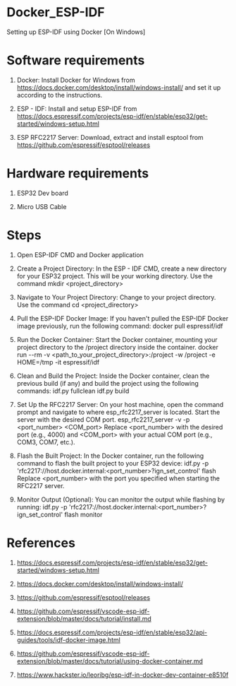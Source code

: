# Docker_ESP-IDF
Setting up ESP-IDF using Docker [On Windows]
# Software requirements
1. Docker: Install Docker for Windows from https://docs.docker.com/desktop/install/windows-install/ and set it up according to the instructions.
   
2. ESP - IDF: Install and setup ESP-IDF from https://docs.espressif.com/projects/esp-idf/en/stable/esp32/get-started/windows-setup.html
  
3. ESP RFC2217 Server: Download, extract and install esptool from https://github.com/espressif/esptool/releases
   

# Hardware requirements
1. ESP32 Dev board

2. Micro USB Cable

# Steps
1. Open ESP-IDF CMD and Docker application
   
2. Create a Project Directory: In the ESP - IDF CMD, create a new directory for your ESP32 project. This will be your working directory. Use the command 
mkdir <project_directory>

3. Navigate to Your Project Directory: Change to your project directory. Use the command 
cd <project_directory>

4. Pull the ESP-IDF Docker Image: If you haven't pulled the ESP-IDF Docker image previously, run the following command:
docker pull espressif/idf

5. Run the Docker Container: Start the Docker container, mounting your project directory to the /project directory inside the container.
docker run --rm -v <path_to_your_project_directory>:/project -w /project -e HOME=/tmp -it espressif/idf

6. Clean and Build the Project: Inside the Docker container, clean the previous build (if any) and build the project using the following commands:
idf.py fullclean
idf.py build

7. Set Up the RFC2217 Server: On your host machine, open the command prompt and navigate to where esp_rfc2217_server is located. Start the server with the desired COM port.
esp_rfc2217_server -v -p <port_number> <COM_port>
Replace <port_number> with the desired port (e.g., 4000) and <COM_port> with your actual COM port (e.g., COM3, COM7, etc.).

8. Flash the Built Project: In the Docker container, run the following command to flash the built project to your ESP32 device:
idf.py -p 'rfc2217://host.docker.internal:<port_number>?ign_set_control' flash
Replace <port_number> with the port you specified when starting the RFC2217 server.

9. Monitor Output (Optional): You can monitor the output while flashing by running:
idf.py -p 'rfc2217://host.docker.internal:<port_number>?ign_set_control' flash monitor

# References
1. https://docs.espressif.com/projects/esp-idf/en/stable/esp32/get-started/windows-setup.html

2. https://docs.docker.com/desktop/install/windows-install/

3. https://github.com/espressif/esptool/releases

4. https://github.com/espressif/vscode-esp-idf-extension/blob/master/docs/tutorial/install.md

5. https://docs.espressif.com/projects/esp-idf/en/stable/esp32/api-guides/tools/idf-docker-image.html

6. https://github.com/espressif/vscode-esp-idf-extension/blob/master/docs/tutorial/using-docker-container.md

7. https://www.hackster.io/leoribg/esp-idf-in-docker-dev-container-e8510f


